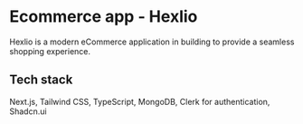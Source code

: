# Ecommerce app - Hexlio
Hexlio is a modern eCommerce application in building to provide a seamless shopping experience.

## Tech stack
Next.js, Tailwind CSS, TypeScript, MongoDB, Clerk for authentication, Shadcn.ui
